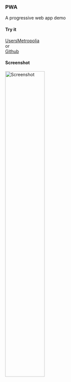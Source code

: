 ### PWA 
A progressive web app demo

#### Try it
[UsersMetropolia](https://users.metropolia.fi/~utsabk/HELLO-PWA)   
 or</br> [Github](https://utsabk.github.io/)
      
#### Screenshot 
<img src="images/ss.png" width="50%" alt="Screenshot"/>
